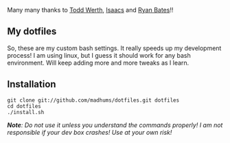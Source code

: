 Many many thanks to [Todd Werth](https://github.com/twerth/dotfiles "todd's dotfiles"), [Isaacs](https://github.com/isaacs/dotfiles "isaacs's dotfiles") and [Ryan Bates](https://github.com/ryanb/dotfiles "ryan's dotfiles")!!
## My dotfiles
So, these are my custom bash settings. It really speeds up my development process! I am using linux, but I guess it should work for any bash environment. Will keep adding more and more tweaks as I learn.
## Installation
    git clone git://github.com/madhums/dotfiles.git dotfiles
    cd dotfiles
    ./install.sh

***Note**: Do not use it unless you understand the commands properly! I am not responsible if your dev box crashes! Use at your own risk!*
